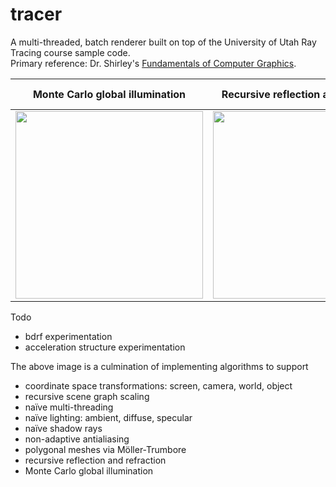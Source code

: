 # tracer

A multi-threaded, batch renderer built on top of the University of Utah Ray Tracing course sample code.  
Primary reference: Dr. Shirley's [Fundamentals of Computer Graphics](https://www.cs.cornell.edu/~srm/fcg4/).

| Monte Carlo global illumination | Recursive reflection and refraction | Polygonal meshes via Möller-Trumbore |
| --- | --- | --- |
| <img src="https://wilimitis.github.io/assets/img/2018-12-14-project-1.png" width="300"/> | <img src="https://wilimitis.github.io/assets/img/2018-12-10-project-2.png" width="300"/> | <img src="https://wilimitis.github.io/assets/img/2018-12-10-project-1.png" width="300"/> |

Todo
- bdrf experimentation
- acceleration structure experimentation

The above image is a culmination of implementing algorithms to support
- coordinate space transformations: screen, camera, world, object
- recursive scene graph scaling
- naïve multi-threading
- naïve lighting: ambient, diffuse, specular
- naïve shadow rays
- non-adaptive antialiasing
- polygonal meshes via Möller-Trumbore
- recursive reflection and refraction
- Monte Carlo global illumination

